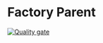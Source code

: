 # Factory Parent

[![Quality gate](https://sonarcloud.io/api/project_badges/quality_gate?project=io.github.bhuwanupadhyay%3Afactory-parent)](https://sonarcloud.io/dashboard?id=io.github.bhuwanupadhyay%3Afactory-parent)